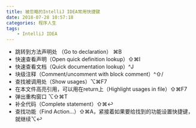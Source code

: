 ```yaml
---
title: 被忽略的IntelliJ IDEA常用快捷键
date: 2018-07-28 10:57:18
categories: 程序人生
tags:
    - IntelliJ IDEA
---
```

* 跳转到方法声明处 （Go to declaration） ⌘B
* 快速查看声明（Open quick definition lookup）⇧⌘I
* 快速查看文档（Quick documentation lookup）^J
* 块级注释（Comment/uncomment with block comment）^⇧/
* 查找被调用处（Show usages）⌥⌘F7
* 在本文件高亮引用，可以用在return上（Highlight usages in file）⇧⌘F7
* 弹出重构窗口 ⌥⇧⌘T
* 补全代码（Complete statement）⇧⌘↩︎
* 查找功能（Find Action...）⇧⌘A，紧接着如果要给找到的功能设置快捷键，就继续⌥↩︎
 